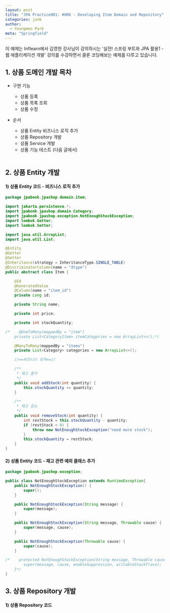 ```yaml
---
layout: post
title: "JPA Practice001: #006 - Developing Item Domain and Repository"
categories: junk
author:
  - Youngmoo Park
meta: "Springfield"
---
```


이 예제는 Inflearn에서 김영한 강사님이 강의하시는 '실전! 스프링 부트와 JPA 활용1 - 웹 애플리케이션 개발' 강의를 수강하면서 클론 코딩해보는 예제를 다루고 있습니다.

## 1. 상품 도메인 개발 목차

- 구현 기능
  - 상품 등록
  - 상품 목록 조회
  - 상품 수정

- 순서
  - 상품 Entity 비즈니스 로직 추가
  - 상품 Repository 개발
  - 상품 Service 개발
  - 상품 기능 테스트 (다음 글에서)
  <br/>

## 2. 상품 Entity 개발

#### **1) 상품 Entity 코드 - 비즈니스 로직 추가**

```java
package jpabook.jpashop.domain.item;

import jakarta.persistence.*;
import jpabook.jpashop.domain.Category;
import jpabook.jpashop.exception.NotEnoughStockException;
import lombok.Getter;
import lombok.Setter;

import java.util.ArrayList;
import java.util.List;

@Entity
@Getter
@Setter
@Inheritance(strategy = InheritanceType.SINGLE_TABLE)
@DiscriminatorColumn(name = "dtype")
public abstract class Item {

    @Id
    @GeneratedValue
    @Column(name = "item_id")
    private Long id;

    private String name;

    private int price;

    private int stockQuantity;

/*    @OneToMany(mappedBy = "item")
    private List<CategoryItem> itemCategories = new ArrayList<>();*/

    @ManyToMany(mappedBy = "items")
    private List<Category> categories = new ArrayList<>();

    //==비즈니스 로직==//

    /**
     * 재고 증가
     */
    public void addStock(int quantity) {
        this.stockQuantity += quantity;
    }

    /**
     * 재고 감소
     */
    public void removeStock(int quantity) {
        int restStock = this.stockQuantity - quantity;
        if (restStock < 0) {
            throw new NotEnoughStockException("need more stock");
        }
        this.stockQuantity = restStock;
    }
}
```

#### **2) 상품 Entity 코드 - 재고 관련 예외 클래스 추가**

```java
package jpabook.jpashop.exception;

public class NotEnoughStockException extends RuntimeException{
    public NotEnoughStockException() {
        super();
    }

    public NotEnoughStockException(String message) {
        super(message);
    }

    public NotEnoughStockException(String message, Throwable cause) {
        super(message, cause);
    }

    public NotEnoughStockException(Throwable cause) {
        super(cause);
    }

/*    protected NotEnoughStockException(String message, Throwable cause, boolean enableSuppression, boolean writableStackTrace) {
        super(message, cause, enableSuppression, writableStackTrace);
    }*/
}
```

## 3. 상품 Repository 개발

#### **1) 상품 Repository 코드**

